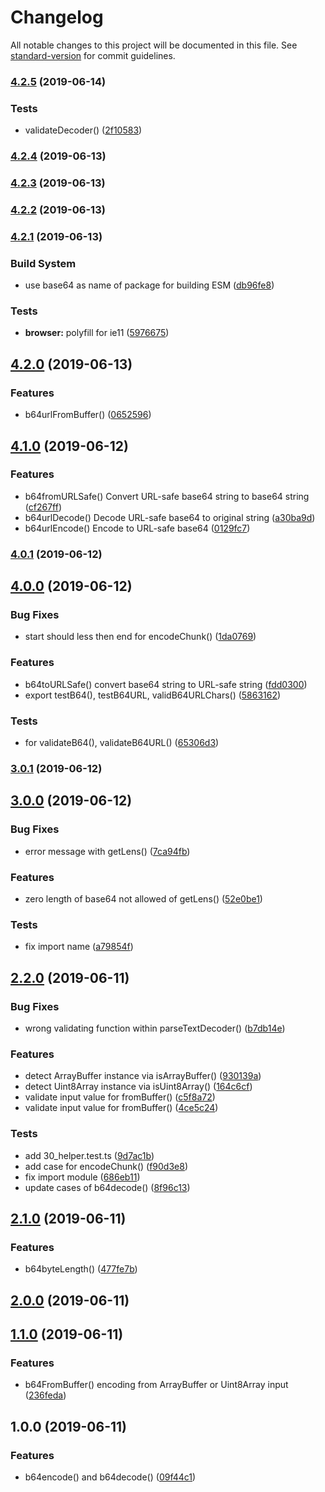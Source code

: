 # Changelog

All notable changes to this project will be documented in this file. See [standard-version](https://github.com/conventional-changelog/standard-version) for commit guidelines.

### [4.2.5](https://github.com/waitingsong/base64/compare/v4.2.4...v4.2.5) (2019-06-14)


### Tests

* validateDecoder() ([2f10583](https://github.com/waitingsong/base64/commit/2f10583))



### [4.2.4](https://github.com/waitingsong/base64/compare/v4.2.3...v4.2.4) (2019-06-13)



### [4.2.3](https://github.com/waitingsong/base64/compare/v4.2.2...v4.2.3) (2019-06-13)



### [4.2.2](https://github.com/waitingsong/base64/compare/v4.2.1...v4.2.2) (2019-06-13)



### [4.2.1](https://github.com/waitingsong/base64/compare/v4.2.0...v4.2.1) (2019-06-13)


### Build System

* use base64 as name of package for building ESM ([db96fe8](https://github.com/waitingsong/base64/commit/db96fe8))


### Tests

* **browser:** polyfill for ie11 ([5976675](https://github.com/waitingsong/base64/commit/5976675))



## [4.2.0](https://github.com/waitingsong/base64/compare/v4.1.0...v4.2.0) (2019-06-13)


### Features

* b64urlFromBuffer() ([0652596](https://github.com/waitingsong/base64/commit/0652596))



## [4.1.0](https://github.com/waitingsong/base64/compare/v4.0.1...v4.1.0) (2019-06-12)


### Features

* b64fromURLSafe() Convert URL-safe base64 string to base64 string ([cf267ff](https://github.com/waitingsong/base64/commit/cf267ff))
* b64urlDecode() Decode URL-safe base64 to original string ([a30ba9d](https://github.com/waitingsong/base64/commit/a30ba9d))
* b64urlEncode() Encode to URL-safe base64 ([0129fc7](https://github.com/waitingsong/base64/commit/0129fc7))



### [4.0.1](https://github.com/waitingsong/base64/compare/v4.0.0...v4.0.1) (2019-06-12)



## [4.0.0](https://github.com/waitingsong/base64/compare/v3.0.1...v4.0.0) (2019-06-12)


### Bug Fixes

* start should less then end for encodeChunk() ([1da0769](https://github.com/waitingsong/base64/commit/1da0769))


### Features

* b64toURLSafe() convert base64 string to URL-safe string ([fdd0300](https://github.com/waitingsong/base64/commit/fdd0300))
* export testB64(), testB64URL, validB64URLChars() ([5863162](https://github.com/waitingsong/base64/commit/5863162))


### Tests

* for validateB64(), validateB64URL() ([65306d3](https://github.com/waitingsong/base64/commit/65306d3))



### [3.0.1](https://github.com/waitingsong/base64/compare/v3.0.0...v3.0.1) (2019-06-12)



## [3.0.0](https://github.com/waitingsong/base64/compare/v2.2.0...v3.0.0) (2019-06-12)


### Bug Fixes

* error message with getLens() ([7ca94fb](https://github.com/waitingsong/base64/commit/7ca94fb))


### Features

* zero length of base64 not allowed of getLens() ([52e0be1](https://github.com/waitingsong/base64/commit/52e0be1))


### Tests

* fix import name ([a79854f](https://github.com/waitingsong/base64/commit/a79854f))



## [2.2.0](https://github.com/waitingsong/base64/compare/v2.1.0...v2.2.0) (2019-06-11)


### Bug Fixes

* wrong validating function within parseTextDecoder() ([b7db14e](https://github.com/waitingsong/base64/commit/b7db14e))


### Features

* detect ArrayBuffer instance via isArrayBuffer() ([930139a](https://github.com/waitingsong/base64/commit/930139a))
* detect Uint8Array instance via isUint8Array() ([164c6cf](https://github.com/waitingsong/base64/commit/164c6cf))
* validate input value for fromBuffer() ([c5f8a72](https://github.com/waitingsong/base64/commit/c5f8a72))
* validate input value for fromBuffer() ([4ce5c24](https://github.com/waitingsong/base64/commit/4ce5c24))


### Tests

* add 30_helper.test.ts ([9d7ac1b](https://github.com/waitingsong/base64/commit/9d7ac1b))
* add case for encodeChunk() ([f90d3e8](https://github.com/waitingsong/base64/commit/f90d3e8))
* fix import module ([686eb11](https://github.com/waitingsong/base64/commit/686eb11))
* update cases of b64decode() ([8f96c13](https://github.com/waitingsong/base64/commit/8f96c13))



## [2.1.0](https://github.com/waitingsong/base64/compare/v2.0.0...v2.1.0) (2019-06-11)


### Features

* b64byteLength() ([477fe7b](https://github.com/waitingsong/base64/commit/477fe7b))



## [2.0.0](https://github.com/waitingsong/base64/compare/v1.1.0...v2.0.0) (2019-06-11)



## [1.1.0](https://github.com/waitingsong/base64/compare/v1.0.0...v1.1.0) (2019-06-11)


### Features

* b64FromBuffer() encoding from ArrayBuffer or Uint8Array input ([236feda](https://github.com/waitingsong/base64/commit/236feda))



## 1.0.0 (2019-06-11)


### Features

* b64encode() and b64decode() ([09f44c1](https://github.com/waitingsong/base64/commit/09f44c1))
